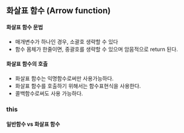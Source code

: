 ## 화살표 함수 (Arrow function)

#### 화살표 함수 문법
- 매개변수가 하나인 경우, 소괄호 생략할 수 있다
- 함수 몸체가 한줄이면, 중괄호를 생략할 수 있으며 암뭄적으로 return 된다.



#### 화살표 함수의 호출

- 화살표 함수는 익명함수로써만 사용가능하다.
- 화살표 함수를 호출하기 위해서는 함수표현식을 사용한다.
- 콜백함수로써도 사용 가능하다.



### this

#### 일반함수 vs 화살표 함수






